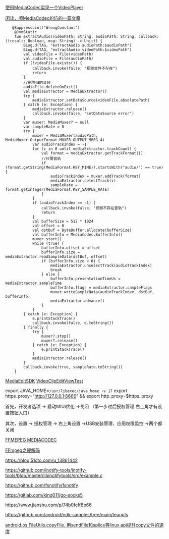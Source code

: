 [使用MediaCodec实现一个VideoPlayer](https://github.com/JavaNoober/MedioDecode)


[闲谈，喷MediaCodec的坑的一篇文章](https://ragnraok.github.io/android_video_record.html)



```
   @SuppressLint("WrongConstant")
    @JvmStatic
    fun extractAudio(videoPath: String, audioPath: String, callback: ((result: Boolean, msg: String) -> Unit)) {
        BLog.d(TAG, "extractAudio audioPath:$audioPath")
        BLog.d(TAG, "extractAudio videoPath:$videoPath")
        val videoFile = File(videoPath)
        val audioFile = File(audioPath)
        if (!videoFile.exists()) {
            callback.invoke(false, "视频文件不存在")
            return
        }
        //删除旧的音频
        audioFile.deleteOnExit()
        val mediaExtractor = MediaExtractor()
        try {
            mediaExtractor.setDataSource(videoFile.absolutePath)
        } catch (e: Exception) {
            mediaExtractor.release()
            callback.invoke(false, "setDataSource error")
        }
        var muxer: MediaMuxer? = null
        var sampleRate = 0
        try {
            muxer = MediaMuxer(audioPath, MediaMuxer.OutputFormat.MUXER_OUTPUT_MPEG_4)
            var audioTrackIndex = -1
            for (i in 0 until mediaExtractor.trackCount) {
                val format = mediaExtractor.getTrackFormat(i)
                //只需音轨
                if (format.getString(MediaFormat.KEY_MIME)?.startsWith("audio/") == true) {
                    audioTrackIndex = muxer.addTrack(format)
                    mediaExtractor.selectTrack(i)
                    sampleRate = format.getInteger(MediaFormat.KEY_SAMPLE_RATE)
                }
            }
            if (audioTrackIndex == -1) {
                callback.invoke(false, "视频不存在音轨")
                return
            }
            val bufferSize = 512 * 1024
            val offset = 0
            val dstBuf = ByteBuffer.allocate(bufferSize)
            val bufferInfo = MediaCodec.BufferInfo()
            muxer.start()
            while (true) {
                bufferInfo.offset = offset
                bufferInfo.size = mediaExtractor.readSampleData(dstBuf, offset)
                if (bufferInfo.size < 0) {
                    mediaExtractor.unselectTrack(audioTrackIndex)
                    break
                } else {
                    bufferInfo.presentationTimeUs = mediaExtractor.sampleTime
                    bufferInfo.flags = mediaExtractor.sampleFlags
                    muxer.writeSampleData(audioTrackIndex, dstBuf, bufferInfo)
                    mediaExtractor.advance()
                }
            }
        } catch (e: Exception) {
            e.printStackTrace()
            callback.invoke(false, e.toString())
        } finally {
            try {
                muxer?.stop()
                muxer?.release()
            } catch (e: Exception) {
                e.printStackTrace()
            }
            mediaExtractor.release()
        }
        callback.invoke(true, sampleRate.toString())
    }
```


[MediaEditSDK](https://github.com/JeffMony/MediaEditSDK)
[VideoClipEditViewTest](https://github.com/shaopx/VideoClipEditViewTest)

export JAVA_HOME=`/usr/libexec/java_home -v 17`
export https_proxy="http://127.0.0.1:6666" && export http_proxy=$https_proxy

首先，开发者选项 ->  ​启动MIUI优化​​ ->关闭 （第一步过后授权管理 右上角才有设置按钮入口）

其次，​​设置​​​ -> ​​授权管理​​​ -> ​​右上角设置​​​ -> ​​USB安装管理、应用权限监控​​ ->两个都关闭



[FFMEPEG MEDIACODEC](https://glumes.com/post/ffmpeg/ffmpeg-call-android-mediacodec/)

[FFmpeg之硬解码](https://blog.51cto.com/u_13861442/5262317)

https://blog.51cto.com/u_13861442


https://github.com/inotify-tools/inotify-tools/blob/master/libinotifytools/src/example.c

https://github.com/fsnotify/fsnotify

https://gitlab.com/king011/go-socks5

https://www.jianshu.com/p/74b0fcff8b66



https://github.com/android/ndk-samples/tree/main/teapots


[android.os.FileUtils.copyFile, 用sendFile和splice等linux api提升copy文件的速度](https://juejin.cn/post/7274211579692728335)
